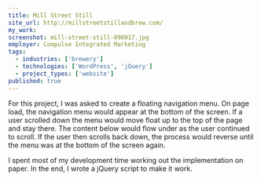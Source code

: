 ```yaml
---
title: Mill Street Still
site_url: http://millstreetstillandbrew.com/
my_work:
screenshot: mill-street-still-090917.jpg
employer: Compulse Integrated Marketing
tags:
  - industries: ['brewery']
  - technologies: ['WordPress', 'jQuery']
  - project_types: ['website']
published: true
---
```


For this project, I was asked to create a floating navigation menu.
On page load, the navigation menu would appear at the bottom of the screen.
If a user scrolled
down the menu would move float up to the top of the page and stay there.
The content below would flow under as the user continued to scroll.
If the user then scrolls back down, the process would reverse until the menu was
at the bottom of the screen again.

I spent most of my development time working out the implementation on paper.
In the end, I wrote a jQuery script to make it work.

